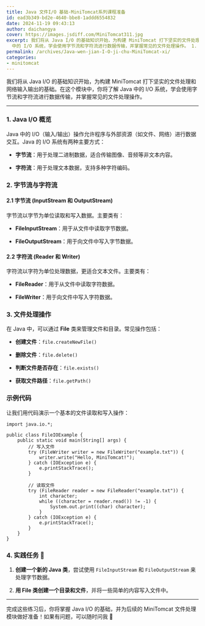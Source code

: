 ```yaml
---
title: Java 文件I/O 基础-MiniTomcat系列课程准备
id: ead3b349-bd2e-4640-bbe8-1addd6554832
date: 2024-11-19 09:43:13
author: daichangya
cover: https://images.jsdiff.com/MiniTomcat311.jpg
excerpt: 我们将从 Java I/O 的基础知识开始，为构建 MiniTomcat 打下坚实的文件处理和网络输入输出的基础。在这个模块中，你将了解 Java
  中的 I/O 系统，学会使用字节流和字符流进行数据传输，并掌握常见的文件处理操作。 1. Java I/O 概览 Java 中的 I/O（输入/输出）操
permalink: /archives/Java-wen-jian-I-O-ji-chu-MiniTomcat-xi/
categories:
- minitomcat
---
```


我们将从 Java I/O 的基础知识开始，为构建 MiniTomcat 打下坚实的文件处理和网络输入输出的基础。在这个模块中，你将了解 Java 中的 I/O 系统，学会使用字节流和字符流进行数据传输，并掌握常见的文件处理操作。

* * *

### 1\. Java I/O 概览

Java 中的 I/O（输入/输出）操作允许程序与外部资源（如文件、网络）进行数据交互。Java 的 I/O 系统有两种主要方式：

+   **字节流**：用于处理二进制数据，适合传输图像、音频等非文本内容。
    
+   **字符流**：用于处理文本数据，支持多种字符编码。
    

### 2\. 字节流与字符流

#### 2.1 字节流 (InputStream 和 OutputStream)

字节流以字节为单位读取和写入数据。主要类有：

+   **FileInputStream**：用于从文件中读取字节数据。
    
+   **FileOutputStream**：用于向文件中写入字节数据。
    

#### 2.2 字符流 (Reader 和 Writer)

字符流以字符为单位处理数据，更适合文本文件。主要类有：

+   **FileReader**：用于从文件中读取字符数据。
    
+   **FileWriter**：用于向文件中写入字符数据。
    

### 3\. 文件处理操作

在 Java 中，可以通过 **File** 类来管理文件和目录。常见操作包括：

+   **创建文件**：`file.createNewFile()`
    
+   **删除文件**：`file.delete()`
    
+   **判断文件是否存在**：`file.exists()`
    
+   **获取文件路径**：`file.getPath()`
    

### 示例代码

让我们用代码演示一个基本的文件读取和写入操作：

```
import java.io.*;

public class FileIOExample {
    public static void main(String[] args) {
        // 写入文件
        try (FileWriter writer = new FileWriter("example.txt")) {
            writer.write("Hello, MiniTomcat!");
        } catch (IOException e) {
            e.printStackTrace();
        }

        // 读取文件
        try (FileReader reader = new FileReader("example.txt")) {
            int character;
            while ((character = reader.read()) != -1) {
                System.out.print((char) character);
            }
        } catch (IOException e) {
            e.printStackTrace();
        }
    }
}
```

### 4\. 实践任务 📝

1.  **创建一个新的 Java 类**，尝试使用 `FileInputStream` 和 `FileOutputStream` 来处理字节数据。
    
2.  **用 File 类创建一个目录和文件**，并将一些简单的内容写入文件中。
    

* * *

完成这些练习后，你将掌握 Java I/O 的基础，并为后续的 MiniTomcat 文件处理模块做好准备！如果有问题，可以随时问我 🦌